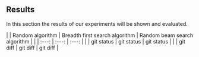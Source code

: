 ## Results

In this section the results of our experiments will be shown and evaluated. 



| | Random algorithm | Breadth first search algorithm | Random beam search algorithm |
| |      :---:   |     :---:      |   :---: |
| | git status   | git status     | git status    |
| | git diff     | git diff       | git diff      |
